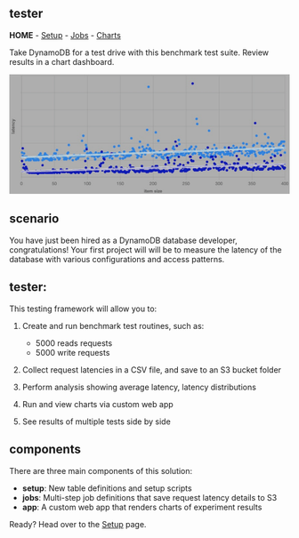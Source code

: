 ## tester 
**HOME** - [Setup](./setup/README.md) - [Jobs](./jobs/README.md) - [Charts](./app/README.md)

Take DynamoDB for a test drive with this benchmark test suite. Review results in a chart dashboard.

![spash-image](/public/tester_1.png)

## scenario
You have just been hired as a DynamoDB database developer, congratulations! Your first project will will be to measure the latency of the database with various configurations and access patterns.


## tester: 
This testing framework will allow you to:
1. Create and run benchmark test routines, such as:
   * 5000 reads requests
   * 5000 write requests 

2. Collect request latencies in a CSV file, and save to an S3 bucket folder
3. Perform analysis showing average latency, latency distributions
4. Run and view charts via custom  web app
5. See results of multiple tests side by side

## components
There are three main components of this solution:
 * **setup**: New table definitions and setup scripts
 * **jobs**: Multi-step job definitions that save request latency details to S3
 * **app**: A custom web app that renders charts of experiment results


Ready? Head over to the [Setup](./setup/README.md) page.

